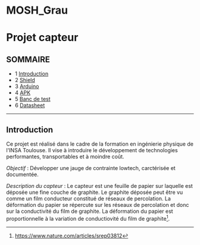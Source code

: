 # MOSH_Grau
# Projet capteur

## SOMMAIRE 
* 1 [Introduction](#introduction)
* 2 [Shield](#paragraph2)
* 3 [Arduino](#paragraph3)
* 4 [APK](#paragraph4)  
* 5 [Banc de test](#paragraph5)
* 6 [Datasheet](#paragraph6)
   

--------- 
## Introduction <a name="introduction"></a>

Ce projet est réalisé dans le cadre de la formation en ingénierie physique de l'INSA Toulouse. Il vise à introduire le développement de technologies performantes, transportables et à moindre coût. 

*Objectif* : Développer une jauge de contrainte lowtech, carctérisée et documentée. 

*Description du capteur* : Le capteur est une feuille de papier sur laquelle est déposée une fine couche de graphite. Le graphite déposée peut être vu comme un film conducteur constitué de réseaux de percolation. La déformation du papier se répercute sur les réseaux de percolation et donc sur la conductivité du film de graphite. La déformation du papier est proportionnelle à la variation de conductiovité du film de graphite[^1].

[^1]: https://www.nature.com/articles/srep03812
